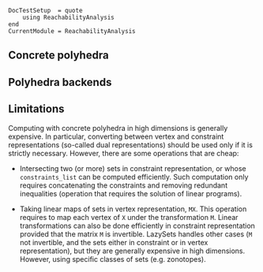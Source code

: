 ```@meta
DocTestSetup  = quote
    using ReachabilityAnalysis
end
CurrentModule = ReachabilityAnalysis
```

## Concrete polyhedra

## Polyhedra backends

## Limitations

Computing with concrete polyhedra in high dimensions is generally expensive. In particular, converting between vertex and constraint representations (so-called dual representations) should be used only if it is strictly necessary. However, there are some operations that are cheap:

- Intersecting two (or more) sets in constraint representation, or whose `constraints_list` can be computed efficiently. Such computation only requires concatenating the constraints and removing redundant inequalities (operation that requires the solution of linear programs).

- Taking linear maps of sets in vertex representation, ``MX``. This operation requires to map each vertex of ``X`` under the transformation ``M``. Linear transformations can also be done efficiently in constraint representation provided that the matrix ``M`` is invertible. LazySets handles other cases (``M`` not invertible, and the sets either in constraint or in vertex representation), but they are generally expensive in high dimensions. However, using specific classes of sets (e.g. zonotopes).
